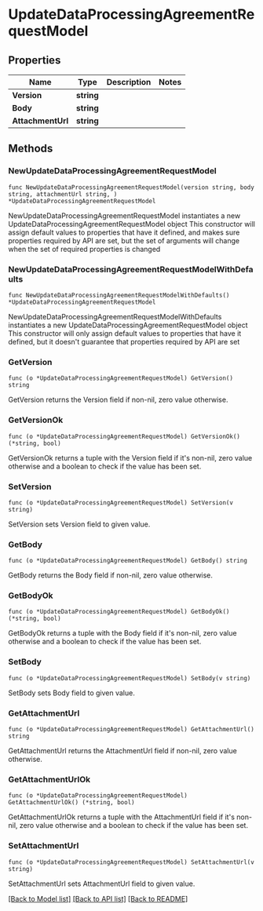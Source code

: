 # UpdateDataProcessingAgreementRequestModel

## Properties

Name | Type | Description | Notes
------------ | ------------- | ------------- | -------------
**Version** | **string** |  | 
**Body** | **string** |  | 
**AttachmentUrl** | **string** |  | 

## Methods

### NewUpdateDataProcessingAgreementRequestModel

`func NewUpdateDataProcessingAgreementRequestModel(version string, body string, attachmentUrl string, ) *UpdateDataProcessingAgreementRequestModel`

NewUpdateDataProcessingAgreementRequestModel instantiates a new UpdateDataProcessingAgreementRequestModel object
This constructor will assign default values to properties that have it defined,
and makes sure properties required by API are set, but the set of arguments
will change when the set of required properties is changed

### NewUpdateDataProcessingAgreementRequestModelWithDefaults

`func NewUpdateDataProcessingAgreementRequestModelWithDefaults() *UpdateDataProcessingAgreementRequestModel`

NewUpdateDataProcessingAgreementRequestModelWithDefaults instantiates a new UpdateDataProcessingAgreementRequestModel object
This constructor will only assign default values to properties that have it defined,
but it doesn't guarantee that properties required by API are set

### GetVersion

`func (o *UpdateDataProcessingAgreementRequestModel) GetVersion() string`

GetVersion returns the Version field if non-nil, zero value otherwise.

### GetVersionOk

`func (o *UpdateDataProcessingAgreementRequestModel) GetVersionOk() (*string, bool)`

GetVersionOk returns a tuple with the Version field if it's non-nil, zero value otherwise
and a boolean to check if the value has been set.

### SetVersion

`func (o *UpdateDataProcessingAgreementRequestModel) SetVersion(v string)`

SetVersion sets Version field to given value.


### GetBody

`func (o *UpdateDataProcessingAgreementRequestModel) GetBody() string`

GetBody returns the Body field if non-nil, zero value otherwise.

### GetBodyOk

`func (o *UpdateDataProcessingAgreementRequestModel) GetBodyOk() (*string, bool)`

GetBodyOk returns a tuple with the Body field if it's non-nil, zero value otherwise
and a boolean to check if the value has been set.

### SetBody

`func (o *UpdateDataProcessingAgreementRequestModel) SetBody(v string)`

SetBody sets Body field to given value.


### GetAttachmentUrl

`func (o *UpdateDataProcessingAgreementRequestModel) GetAttachmentUrl() string`

GetAttachmentUrl returns the AttachmentUrl field if non-nil, zero value otherwise.

### GetAttachmentUrlOk

`func (o *UpdateDataProcessingAgreementRequestModel) GetAttachmentUrlOk() (*string, bool)`

GetAttachmentUrlOk returns a tuple with the AttachmentUrl field if it's non-nil, zero value otherwise
and a boolean to check if the value has been set.

### SetAttachmentUrl

`func (o *UpdateDataProcessingAgreementRequestModel) SetAttachmentUrl(v string)`

SetAttachmentUrl sets AttachmentUrl field to given value.



[[Back to Model list]](../README.md#documentation-for-models) [[Back to API list]](../README.md#documentation-for-api-endpoints) [[Back to README]](../README.md)


